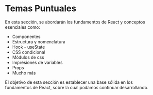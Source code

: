 # Temas Puntuales

En esta sección, se abordarán los fundamentos de React y conceptos esenciales como:

- Componentes
- Estructura y nomenclatura
- Hook - useState
- CSS condicional
- Módulos de css
- Impresiones de variables
- Props
- Mucho más

El objetivo de esta sección es establecer una base sólida en los fundamentos de React, sobre la cual podamos continuar desarrollando.
